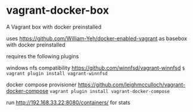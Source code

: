 # vagrant-docker-box
A Vagrant box with docker preinstalled

uses https://github.com/William-Yeh/docker-enabled-vagrant as basebox with docker preinstalled

requires the following plugins

windows nfs compatibility
https://github.com/winnfsd/vagrant-winnfsd
`$ vagrant plugin install vagrant-winnfsd`

docker compose provisioner
https://github.com/leighmcculloch/vagrant-docker-compose
`vagrant plugin install vagrant-docker-compose`

run http://192.168.33.22:8080/containers/ for stats
